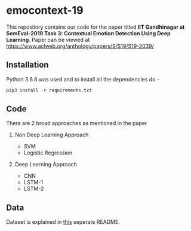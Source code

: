 # emocontext-19
This repository contains our code for the paper titled **IIT Gandhinagar at SemEval-2019 Task 3: Contextual Emotion Detection Using Deep Learning**. Paper can be viewed at https://www.aclweb.org/anthology/papers/S/S19/S19-2039/

## Installation

Python 3.6.8 was used and to install all the dependencies do - 
```py
pip3 install -r requirements.txt
```
## Code

There are 2 broad approaches as mentioned in the paper
1. Non Deep Learning Approach

    * SVM
    * Logistic Regression

2. Deep Learning Approach

    * CNN
    * LSTM-1
    * LSTM-2

## Data
Dataset is explained in [this](./data/README.md) seperate README.
